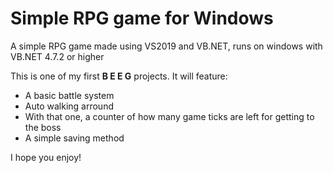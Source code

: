 # Simple RPG game for Windows
A simple RPG game made using VS2019 and VB.NET, runs on windows with VB.NET 4.7.2 or higher

This is one of my first **B E E G** projects. It will feature:

 - A basic battle system
 - Auto walking arround
 - With that one, a counter of how many game ticks are left for getting to the boss
 - A simple saving method

I hope you enjoy!
